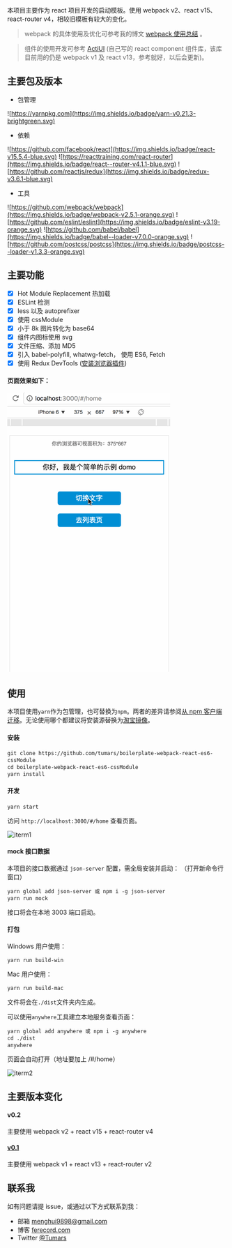 本项目主要作为 react 项目开发的启动模板。使用 webpack v2、react v15、react-router v4，相较旧模板有较大的变化。

> webpack 的具体使用及优化可参考我的博文 [webpack 使用总结](http://www.ferecord.com/webpack-summary.html) 。

> 组件的使用开发可参考 [ActiUI](https://tumars.github.io/ActiUI/) (自己写的 react component 组件库，该库目前用的仍是 webpack v1 及 react v13，参考就好，以后会更新)。

## 主要包及版本
- 包管理

![https://yarnpkg.com](https://img.shields.io/badge/yarn-v0.21.3-brightgreen.svg)

- 依赖

![https://github.com/facebook/react](https://img.shields.io/badge/react-v15.5.4-blue.svg)
![https://reacttraining.com/react-router](https://img.shields.io/badge/react--router-v4.1.1-blue.svg)
![https://github.com/reactjs/redux](https://img.shields.io/badge/redux-v3.6.1-blue.svg)

- 工具

![https://github.com/webpack/webpack](https://img.shields.io/badge/webpack-v2.5.1-orange.svg)
![https://github.com/eslint/eslint](https://img.shields.io/badge/eslint-v3.19-orange.svg)
![https://github.com/babel/babel](https://img.shields.io/badge/babel--loader-v7.0.0-orange.svg)
![https://github.com/postcss/postcss](https://img.shields.io/badge/postcss--loader-v1.3.3-orange.svg)

## 主要功能
- [x] Hot Module Replacement 热加载
- [x] ESLint 检测
- [x] less 以及 autoprefixer 
- [x] 使用 cssModule
- [x] 小于 8k 图片转化为 base64
- [x] 组件内图标使用 svg
- [x] 文件压缩、添加 MD5
- [x] 引入 babel-polyfill, whatwg-fetch， 使用 ES6, Fetch
- [x] 使用 Redux DevTools ([安装浏览器插件](https://github.com/zalmoxisus/redux-devtools-extension))

#### 页面效果如下：

![demo](./img/demo.gif)


## 使用
本项目使用`yarn`作为包管理，也可替换为`npm`。两者的差异请参阅[从 npm 客户端迁移](https://yarnpkg.com/zh-Hans/docs/migrating-from-npm)。无论使用哪个都建议将安装源替换为[淘宝镜像](https://npm.taobao.org/)。 

#### 安装
```
git clone https://github.com/tumars/boilerplate-webpack-react-es6-cssModule
cd boilerplate-webpack-react-es6-cssModule
yarn install
```

#### 开发
```
yarn start
```

访问 `http://localhost:3000/#/home` 查看页面。

![iterm1](./img/iterm1.gif)

#### mock 接口数据
本项目的接口数据通过 `json-server` 配置，需全局安装并启动：
（打开新命令行窗口）
```
yarn global add json-server 或 npm i -g json-server 
yarn run mock
```

接口将会在本地 3003 端口启动。

#### 打包
Windows 用户使用：
```
yarn run build-win
```

Mac 用户使用：
```
yarn run build-mac
```

文件将会在`./dist`文件夹内生成。


可以使用`anywhere`工具建立本地服务查看页面：
```
yarn global add anywhere 或 npm i -g anywhere
cd ./dist
anywhere
```
页面会自动打开（地址要加上 /#/home）

![iterm2](./img/iterm2.gif)

## 主要版本变化

#### v0.2
主要使用 webpack v2 + react v15 + react-router v4

#### [v0.1](https://github.com/tumars/boilerplate-webpack-react-es6-cssModule/tree/master/webpack1.x)
主要使用 webpack v1 + react v13 + react-router v2


## 联系我
如有问题请提 issue，或通过以下方式联系到我：
 - 邮箱 menghui9898@gmail.com
 - 博客 [ferecord.com](http://www.ferecord.com/ "前端记录 ")
 - Twitter [@Tumars](https://twitter.com/Tumars)



